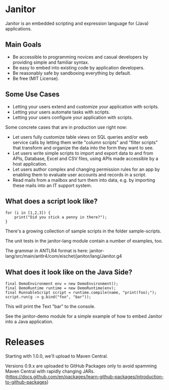 # Janitor 

Janitor is an embedded scripting and expression language for (Java) applications.


## Main Goals

* Be accessible to programming novices and casual developers by providing simple and familiar syntax.
* Be easy to embed into existing code by application developers.
* Be reasonably safe by sandboxing everything by default.
* Be free (MIT License).


## Some Use Cases

* Letting your users extend and customize your application with scripts.
* Letting your users automate tasks with scripts.
* Letting your users configure your application with scripts.

Some concrete cases that are in production use right now:

* Let users fully customize table views on SQL queries and/or web service calls by letting them write "column scripts"
  and "filter scripts" that transform and organize the data into the form they want to see.
* Let users write simple scripts to import and export data to and from APIs, Database, Excel and CSV files, using APIs 
  made accessible by a host application.
* Let users author complex and changing permission rules for an app by enabling them to evaluate user accounts and records in a script.
* Read mails from a mailbox and turn them into data, e.g. by importing these mails into an IT support system.


## What does a script look like?

```
for (i in [1,2,3]) {
    print("Did you stick a penny in there?");
}
```

There's a growing collection of sample scripts in the folder sample-scripts.

The unit tests in the janitor-lang module contain a number of examples, too. 

The grammar in ANTLR4 format is here: janitor-lang/src/main/antlr4/com/eischet/janitor/lang/Janitor.g4


## What does it look like on the Java Side?

```
final DemoEnvironment env = new DemoEnvironment();
final DemoRuntime runtime = new DemoRuntime(env);
final RunnableScript script = runtime.compile(name, "print(foo);");
script.run(g -> g.bind("foo", "bar"));
```

This will print the Text "bar" to the console.

See the janitor-demo module for a simple example of how to embed Janitor into a Java application.


# Releases

Starting with 1.0.0, we'll upload to Maven Central.

Versions 0.9.x are uploaded to GitHub Packages only to avoid spamming Maven Central with rapidly changing JARs.
(https://docs.github.com/en/packages/learn-github-packages/introduction-to-github-packages)

